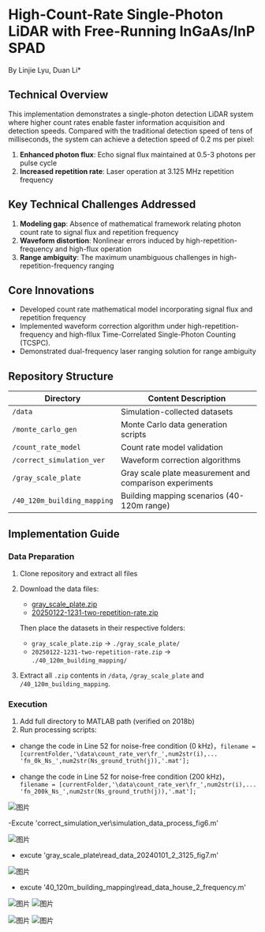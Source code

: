# High-Count-Rate Single-Photon LiDAR with Free-Running InGaAs/InP SPAD
By Linjie Lyu, Duan Li*

## Technical Overview
This implementation demonstrates a single-photon detection LiDAR system where higher count rates enable faster information acquisition and detection speeds. Compared with the traditional detection speed of tens of milliseconds, the system can achieve a detection speed of 0.2 ms per pixel:

1. **Enhanced photon flux**: Echo signal flux maintained at 0.5-3 photons per pulse cycle
2. **Increased repetition rate**: Laser operation at 3.125 MHz repetition frequency

## Key Technical Challenges Addressed
1. **Modeling gap**: Absence of mathematical framework relating photon count rate to signal flux and repetition frequency
2. **Waveform distortion**: Nonlinear errors induced by high-repetition-frequency and high-flux operation
3. **Range ambiguity**: The maximum unambiguous challenges in high-repetition-frequency ranging

## Core Innovations
- Developed count rate mathematical model incorporating signal flux and repetition frequency
- Implemented waveform correction algorithm under high-repetition-frequency and high-fllux Time-Correlated Single-Photon Counting (TCSPC).
- Demonstrated dual-frequency laser ranging solution for range ambiguity

## Repository Structure
| Directory | Content Description |
|-----------|---------------------|
| `/data` | Simulation-collected datasets |
| `/monte_carlo_gen` | Monte Carlo data generation scripts |
| `/count_rate_model` | Count rate model validation |
| `/correct_simulation_ver` | Waveform correction algorithms |
| `/gray_scale_plate` | Gray scale plate measurement and comparison experiments |
| `/40_120m_building_mapping` | Building mapping scenarios (40-120m range) |

## Implementation Guide

### Data Preparation
1. Clone repository and extract all files
2. Download the data files:
   - [gray_scale_plate.zip](https://www.dropbox.com/scl/fi/9r8c8bx7y2dgdhrxcwb82/gray_scale_plate.zip?rlkey=udb53t5lodbwe1oqiammjh94q&st=gjr8014b&dl=0)
   - [20250122-1231-two-repetition-rate.zip](https://www.dropbox.com/scl/fi/gm4hiyc3k7d2v8xzux02p/20250122-1231-two-repetition-rate.zip?rlkey=1qi8r0chbh2gkr6n9oepg23h7&st=p46c7isp&dl=0)
   
   Then place the datasets in their respective folders:
   - `gray_scale_plate.zip` → `./gray_scale_plate/`
   - `20250122-1231-two-repetition-rate.zip` → `./40_120m_building_mapping/`
4. Extract all `.zip` contents in `/data`, `/gray_scale_plate` and `/40_120m_building_mapping`.

### Execution
1. Add full directory to MATLAB path (verified on 2018b)
2. Run processing scripts:
- change the code in Line 52 for noise-free condition (0 kHz)，`filename = [currentFolder,'\data\count_rate_ver\fr_',num2str(i),...
           'fn_0k_Ns_',num2str(Ns_ground_truth(j)),'.mat'];`

- change the code in Line 52 for noise-free condition (200 kHz)，`filename = [currentFolder,'\data\count_rate_ver\fr_',num2str(i),...
           'fn_200k_Ns_',num2str(Ns_ground_truth(j)),'.mat'];`

![图片](https://github.com/user-attachments/assets/6262811b-58a2-4bea-a293-4d1044c936a9)

-Excute 'correct_simulation_ver\simulation_data_process_fig6.m'

![图片](https://github.com/user-attachments/assets/970d76a4-35c8-4a02-af53-e56f196faa8e)


- excute 'gray_scale_plate\read_data_20240101_2_3125_fig7.m'

![图片](https://github.com/user-attachments/assets/599b89dc-4aac-4d28-82b0-2dd395d9acdb)

- excute  '40_120m_building_mapping\read_data_house_2_frequency.m'

![图片](https://github.com/user-attachments/assets/ac468cc0-7f19-4429-a95f-cfd5efc07546)
![图片](https://github.com/user-attachments/assets/0d4c9918-ba9c-40df-adb0-a2ac9b0f1d9f)

![图片](https://github.com/user-attachments/assets/8cf1130d-aec8-4d0f-a338-3e2f098cf97e)
![图片](https://github.com/user-attachments/assets/13756c2e-8fd9-463e-843f-7ccb781adcc9)


